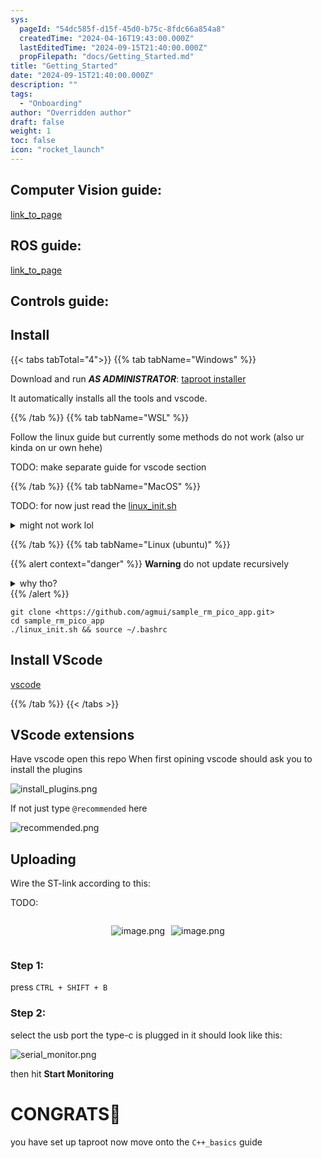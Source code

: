 ```yaml
---
sys:
  pageId: "54dc585f-d15f-45d0-b75c-8fdc66a854a8"
  createdTime: "2024-04-16T19:43:00.000Z"
  lastEditedTime: "2024-09-15T21:40:00.000Z"
  propFilepath: "docs/Getting_Started.md"
title: "Getting_Started"
date: "2024-09-15T21:40:00.000Z"
description: ""
tags:
  - "Onboarding"
author: "Overridden author"
draft: false
weight: 1
toc: false
icon: "rocket_launch"
---
```


## Computer Vision guide:

[link_to_page](86d45bc0-388b-4d26-8848-44f255f73d0e)

## ROS guide:

[link_to_page](3c76c1de-ec8f-46d6-8b0a-294005edc2d5)

## Controls guide:

## Install

{{< tabs tabTotal="4">}}
{{% tab tabName="Windows" %}}

Download and run _**AS ADMINISTRATOR**_: [taproot installer](https://github.com/Thornbots/TeachingFreshies/releases/tag/1.0)

It automatically installs all the tools and vscode.

{{% /tab %}}
{{% tab tabName="WSL" %}}

Follow the linux guide but currently some methods do not work (also ur kinda on ur own hehe)

TODO: make separate guide for vscode section

{{% /tab %}}
{{% tab tabName="MacOS" %}}

TODO: for now just read the [linux_init.sh](https://github.com/agmui/sample_rm_pico_app/blob/main/linux_init.sh)

<details>
<summary>might not work lol</summary>

`brew install libusb pkg-config`

Next install: [vscode](https://code.visualstudio.com/Download)

</details>

{{% /tab %}}
{{% tab tabName="Linux (ubuntu)" %}}

{{% alert context="danger" %}}
**Warning** do not update recursively
<details>
<summary>why tho?</summary>
There are some submodules that may go on for a while (like tinyusb) and I highly
recommend you don't need to get them.
If you want to see what submodules I update just look in `linux_init.sh`
</details>
{{% /alert %}}

```shell
git clone <https://github.com/agmui/sample_rm_pico_app.git>
cd sample_rm_pico_app
./linux_init.sh && source ~/.bashrc
```

## Install VScode

[vscode](https://code.visualstudio.com/Download)

{{% /tab %}}
{{< /tabs >}}

## VScode extensions

Have vscode open this repo
When first opining vscode should ask you to install the plugins

![install_plugins.png](https://prod-files-secure.s3.us-west-2.amazonaws.com/d518164a-d88e-44d1-a4ee-3adb3bd8bce0/89bd30f0-1825-4e77-867b-0a41ce370880/install_plugins.png?X-Amz-Algorithm=AWS4-HMAC-SHA256&X-Amz-Content-Sha256=UNSIGNED-PAYLOAD&X-Amz-Credential=ASIAZI2LB4667LRVGTEO%2F20250206%2Fus-west-2%2Fs3%2Faws4_request&X-Amz-Date=20250206T110106Z&X-Amz-Expires=3600&X-Amz-Security-Token=IQoJb3JpZ2luX2VjEEEaCXVzLXdlc3QtMiJIMEYCIQDcZxOALiTB7%2BOmS57lquNAnWzOhG%2F%2FTzdS7vs2ZJOM9gIhAPJfiZ72M8YlVKXPABrmVVweWF40tDyBELmfVCSR71NZKv8DCFoQABoMNjM3NDIzMTgzODA1IgztK7R3e9451mb0H6sq3AOZ1j4VlbnLKc2cZ2euMOrEO4CM%2FVe%2BF%2FOoWeIwQN9lVfMC6oX8eInR4sPoJLeHCGtbmXqy%2B%2BaLi79Pw%2FKPouOkdvKJWdSCgtrMZCbSfeO%2BnWSYxuf3Ss%2F%2Fa70mi0TdZeXednrBK%2BpGgwWlWHsqWbMta0DhMSGYM9Gyc208IYubzkzwMN%2BGAvqeIFBmUhWjJJMCaB7SNSIesVxUBrfVLc1vknUPuJqxm2EhBzSszBO8Mug1qc2Xog8KhpRbUWQ72j2s0HQnHCkeAmeeKkOJTyIjdBNvXPrkSCNy4sEKIvvAiLtBQEh2O%2FapXq6BsgU04h6XQ%2FZHR4z%2FoVUghVP9WLMB5JocwJqst%2B6vXG7t3sHxXKhgC%2FL0pa2u2U4AkTmf%2FS9zTVo%2BiOCI%2BmYJDOKhHE%2FjdVX136%2FANjHODHOUxXImz%2Bw1pacWL1ALGBEncUUFNzRcqi%2BpH99r%2FhUKZLEqLeIaFniUw%2FgRINIpOP9wYpYkR3YuJ9z%2B4tQSQGULi%2FXb7FSgkvsNllSF5yvazLhgtP2W9mTlLg8Cn%2FnmHJozKa2JVHD71idRXORbOoiPznMd44ZQfmu8RCmh5rOmhWgCyQL86BhkJuVyp8g0nfV2g6KErEqVcgxz%2FBhOAtWgwzCe7pG9BjqkAdpkSPtY8pR0VOP2C65qp9NqnbxZU7oEYl1LRuAI3weFT%2BVs1OZprFD5NfYVd2nFIgdt06MI%2BeIQh9ebMRQZFgFILlCybR6WOUBdqH15lfUlwu%2F%2BesAUyuFkv7EjBaP8zvSnqZWWc1qceghOSpghpcGyArlr1QIW02Z1XWxiqDsEBJExXh6PObLtZtHHq00UXA9wZXhEgtWoOm%2BJ1v5%2BapxS1gso&X-Amz-Signature=dd4285c376bef8aef9f7e7c400890b1af571bd756007da07ab251544d41b2b84&X-Amz-SignedHeaders=host&x-id=GetObject)

If not just type `@recommended` here  

![recommended.png](https://prod-files-secure.s3.us-west-2.amazonaws.com/d518164a-d88e-44d1-a4ee-3adb3bd8bce0/61e661e9-5d85-4dfc-be0d-8d2097a5e793/recommended.png?X-Amz-Algorithm=AWS4-HMAC-SHA256&X-Amz-Content-Sha256=UNSIGNED-PAYLOAD&X-Amz-Credential=ASIAZI2LB4667LRVGTEO%2F20250206%2Fus-west-2%2Fs3%2Faws4_request&X-Amz-Date=20250206T110106Z&X-Amz-Expires=3600&X-Amz-Security-Token=IQoJb3JpZ2luX2VjEEEaCXVzLXdlc3QtMiJIMEYCIQDcZxOALiTB7%2BOmS57lquNAnWzOhG%2F%2FTzdS7vs2ZJOM9gIhAPJfiZ72M8YlVKXPABrmVVweWF40tDyBELmfVCSR71NZKv8DCFoQABoMNjM3NDIzMTgzODA1IgztK7R3e9451mb0H6sq3AOZ1j4VlbnLKc2cZ2euMOrEO4CM%2FVe%2BF%2FOoWeIwQN9lVfMC6oX8eInR4sPoJLeHCGtbmXqy%2B%2BaLi79Pw%2FKPouOkdvKJWdSCgtrMZCbSfeO%2BnWSYxuf3Ss%2F%2Fa70mi0TdZeXednrBK%2BpGgwWlWHsqWbMta0DhMSGYM9Gyc208IYubzkzwMN%2BGAvqeIFBmUhWjJJMCaB7SNSIesVxUBrfVLc1vknUPuJqxm2EhBzSszBO8Mug1qc2Xog8KhpRbUWQ72j2s0HQnHCkeAmeeKkOJTyIjdBNvXPrkSCNy4sEKIvvAiLtBQEh2O%2FapXq6BsgU04h6XQ%2FZHR4z%2FoVUghVP9WLMB5JocwJqst%2B6vXG7t3sHxXKhgC%2FL0pa2u2U4AkTmf%2FS9zTVo%2BiOCI%2BmYJDOKhHE%2FjdVX136%2FANjHODHOUxXImz%2Bw1pacWL1ALGBEncUUFNzRcqi%2BpH99r%2FhUKZLEqLeIaFniUw%2FgRINIpOP9wYpYkR3YuJ9z%2B4tQSQGULi%2FXb7FSgkvsNllSF5yvazLhgtP2W9mTlLg8Cn%2FnmHJozKa2JVHD71idRXORbOoiPznMd44ZQfmu8RCmh5rOmhWgCyQL86BhkJuVyp8g0nfV2g6KErEqVcgxz%2FBhOAtWgwzCe7pG9BjqkAdpkSPtY8pR0VOP2C65qp9NqnbxZU7oEYl1LRuAI3weFT%2BVs1OZprFD5NfYVd2nFIgdt06MI%2BeIQh9ebMRQZFgFILlCybR6WOUBdqH15lfUlwu%2F%2BesAUyuFkv7EjBaP8zvSnqZWWc1qceghOSpghpcGyArlr1QIW02Z1XWxiqDsEBJExXh6PObLtZtHHq00UXA9wZXhEgtWoOm%2BJ1v5%2BapxS1gso&X-Amz-Signature=f477d4ebc1a98e714d5cd43bdf9e5fe2987ee2b3cd45fb2d246eaf901c94d799&X-Amz-SignedHeaders=host&x-id=GetObject)

## Uploading

Wire the ST-link according to this:

TODO:

<div style="display: flex;flex-direction: row; column-gap:10px; max-width: 630px;justify-content: center;">
<div>

![image.png](https://prod-files-secure.s3.us-west-2.amazonaws.com/d518164a-d88e-44d1-a4ee-3adb3bd8bce0/210ecb78-1116-4d7b-b9b7-2292f66fa2c2/image.png?X-Amz-Algorithm=AWS4-HMAC-SHA256&X-Amz-Content-Sha256=UNSIGNED-PAYLOAD&X-Amz-Credential=ASIAZI2LB466YJVCQRLE%2F20250206%2Fus-west-2%2Fs3%2Faws4_request&X-Amz-Date=20250206T110110Z&X-Amz-Expires=3600&X-Amz-Security-Token=IQoJb3JpZ2luX2VjEEEaCXVzLXdlc3QtMiJGMEQCIDHWI3eD8oeuckvlSvAKb7YGhilZMmHqPdHDn2sHRePBAiB3vB4NillmqAyMqY5nPrwSZwmNsD7K0733iwPis6YqUSr%2FAwhaEAAaDDYzNzQyMzE4MzgwNSIMP9KN2LPJNw3zjQKbKtwD7KYS%2F8xCX6wFBlnXVbanPKEdfHbh4N6gnmB5TQJywxOE7G0H7THP2EQsTS%2BywwthOeFl%2F%2Bht0l92l4sB0KVVrIBTysADbYvlMU%2FDqZqct%2BDrA%2FSjdWmBEgWSGLLToVUEXNZbiqXBlBy1EMqClsiv0XN1VoKaXulOOrEc2sOIlEn3Jh8IvKJWU0OXN7eKXJ%2BpO91XGCAPkZKXatJz4N1%2FMyp2BTfP8GP7D1Y0kspJL0ECQmizRocs3eA3o%2BmaY%2BYurtEx3XfVf7Wd5vYDPu5BSafinOxDdZ24r6BWc85Ks2Pp37j8Kcd4n3Io7W8TclU9w7%2BXyMd4tKBeTo30bPuKNJIWZxMnIi0ePLfqJOB7VpAu3guUFHfmHF51ApYr2MVX4XZ4XuMbwpoUu3lhWIAQiuIS9oaFhF8wYosLRvwHs%2BqszCCcMGVj9jEmgjL2U9z%2FEFcedG2eCg%2Fr4De8%2FI%2FCnCOGxXhWsXSshkSFy0tldIjm69j0MRS9UqgOE6yig1ujRmmj44cGCfo9pWgQEDxwEDN%2BHfNyGxDiFUG%2B7WKmmca9i5sXU2cWBeTtlvcWx9HBN8vTomNMGXZOeVQfGh2Nl%2FNb8PYR0PXBsc1DaD1QUqaAX%2FbU2Df51GeKNDswg%2B2RvQY6pgHLnV8i48WtXLRy4qSwrs63V48FKhLy34daJWLS4TyshW%2BAAK510BzZWVviwRCcc%2FMPL2ofPrgp7vE72cTn2xglthSezo1h1lcVNMjPeQdxiGYUhdn8QPl%2BINFJIudtERdSELpObOxRB4XzDNQ1abH3JdKhjzjbGJP4sJWAEHa5qDfLDpDaMuqmKJ%2F%2FBE7jefITaX8udwL0XjjiwLD3EvI3kMhP6TUn&X-Amz-Signature=e43143b8ce1fcdff6136bd3efdef91c37a3ac845449fe06e751f8ead2110a0d1&X-Amz-SignedHeaders=host&x-id=GetObject)

</div>
<div>

![image.png](https://prod-files-secure.s3.us-west-2.amazonaws.com/d518164a-d88e-44d1-a4ee-3adb3bd8bce0/33a0fd0f-8ca6-4a86-8e09-26e95ded1fff/image.png?X-Amz-Algorithm=AWS4-HMAC-SHA256&X-Amz-Content-Sha256=UNSIGNED-PAYLOAD&X-Amz-Credential=ASIAZI2LB466VA3LPAOH%2F20250206%2Fus-west-2%2Fs3%2Faws4_request&X-Amz-Date=20250206T110110Z&X-Amz-Expires=3600&X-Amz-Security-Token=IQoJb3JpZ2luX2VjEEEaCXVzLXdlc3QtMiJGMEQCIG82WCbKS92H1g5OmT6vRp5MZPD9upkr0g8sRG%2F0skq%2FAiAX2Rlf2kIUU4XN97SBdYJr6DlzwBMgSs744u%2FFBehNJir%2FAwhaEAAaDDYzNzQyMzE4MzgwNSIMQtxVttwkxfO%2FP93rKtwDmb8MpcGYP%2BHe7senCZH%2BEqwOA%2B8PWk6hUCGBpeeTBP6m8Cp6CEQaS62zbuCQegW3LjvNfjsYcCO%2FvJwhPRSp6pT0u%2BGbZxzGtfkOXYCn0Le8fiHnHDLYT9RMXsjPXJZPQ5buXj6oV0xslRENSVFg0mlvy4bc1AMkUu1409shYsU97F%2FgG7LJK4tajSXOmhVZWFVyt5iVgw03Dsg7bjD6crhx%2B1uwTBqtEbyzrpdIChdwYiY6j2VjbG%2FpMOkIHywLPPPLsi3l3%2BWT2Je40i2Jg5T8YnR5pyUFm9W7TfdVbIJEWCzlW%2B2MVmeyOIXJYj2q%2F%2F3wLQ28NbfZWk6i4honqPbTkl2hcpJAebtiztzXgqTiF%2BAKPDmOe4u7GmK3UsT8wNhuZjm5Mh29MsdcbbkLh0COeAoxZzpWlGf%2B3WXm9myL6aN76A9%2BkGNbSxoKbqj4%2FA0M6F%2FkOdF4aYmaJaja9o8JW6d%2BbHPX6PTc3Xc230BBsgLSsVGz7dZJuqtQHKGkD3JjTNBODlTnb0V0GX%2FzsTmuOU76sPmomTqdHWFNjZOXlkbgG80kjAvBjsza5WALmLljAipCyF%2F5UHT4VJ%2BlM8bHhpj8fZHDq6pgZFnyBjcFDjyckDqPzZxrkCgwie6RvQY6pgFUGDsFO8zEhYpNsCyzp%2Fq1fXq%2BIsLDRO7ATrTDyuzOGGsfYwcz73zI5cwGAKLFWU0PrMhbEALAFk1VZ1lGcYXFMJGym2UToYeaZ2l5D%2Fq%2BEuf79%2BZtMwX1nK%2B8yICQaZsadT2VfL12iYtAcA9KyKjux14hA8XRK5txo2MZYWKhJ7YQDDXPjcTthjSnVsY3XwkGJEkwNXMkqCifGriJB7dmz6y258cf&X-Amz-Signature=91ddfd21de9a47d46d965386028fd473fdad1ddc322cac71fcd3b5501317cd49&X-Amz-SignedHeaders=host&x-id=GetObject)

</div>
</div>

### Step 1:

press `CTRL + SHIFT + B`

### Step 2:

select the usb port the type-c is plugged in it should look like this:

![serial_monitor.png](https://prod-files-secure.s3.us-west-2.amazonaws.com/d518164a-d88e-44d1-a4ee-3adb3bd8bce0/f03f4774-05d4-4393-b6a0-d5efb6d315ab/serial_monitor.png?X-Amz-Algorithm=AWS4-HMAC-SHA256&X-Amz-Content-Sha256=UNSIGNED-PAYLOAD&X-Amz-Credential=ASIAZI2LB4667LRVGTEO%2F20250206%2Fus-west-2%2Fs3%2Faws4_request&X-Amz-Date=20250206T110106Z&X-Amz-Expires=3600&X-Amz-Security-Token=IQoJb3JpZ2luX2VjEEEaCXVzLXdlc3QtMiJIMEYCIQDcZxOALiTB7%2BOmS57lquNAnWzOhG%2F%2FTzdS7vs2ZJOM9gIhAPJfiZ72M8YlVKXPABrmVVweWF40tDyBELmfVCSR71NZKv8DCFoQABoMNjM3NDIzMTgzODA1IgztK7R3e9451mb0H6sq3AOZ1j4VlbnLKc2cZ2euMOrEO4CM%2FVe%2BF%2FOoWeIwQN9lVfMC6oX8eInR4sPoJLeHCGtbmXqy%2B%2BaLi79Pw%2FKPouOkdvKJWdSCgtrMZCbSfeO%2BnWSYxuf3Ss%2F%2Fa70mi0TdZeXednrBK%2BpGgwWlWHsqWbMta0DhMSGYM9Gyc208IYubzkzwMN%2BGAvqeIFBmUhWjJJMCaB7SNSIesVxUBrfVLc1vknUPuJqxm2EhBzSszBO8Mug1qc2Xog8KhpRbUWQ72j2s0HQnHCkeAmeeKkOJTyIjdBNvXPrkSCNy4sEKIvvAiLtBQEh2O%2FapXq6BsgU04h6XQ%2FZHR4z%2FoVUghVP9WLMB5JocwJqst%2B6vXG7t3sHxXKhgC%2FL0pa2u2U4AkTmf%2FS9zTVo%2BiOCI%2BmYJDOKhHE%2FjdVX136%2FANjHODHOUxXImz%2Bw1pacWL1ALGBEncUUFNzRcqi%2BpH99r%2FhUKZLEqLeIaFniUw%2FgRINIpOP9wYpYkR3YuJ9z%2B4tQSQGULi%2FXb7FSgkvsNllSF5yvazLhgtP2W9mTlLg8Cn%2FnmHJozKa2JVHD71idRXORbOoiPznMd44ZQfmu8RCmh5rOmhWgCyQL86BhkJuVyp8g0nfV2g6KErEqVcgxz%2FBhOAtWgwzCe7pG9BjqkAdpkSPtY8pR0VOP2C65qp9NqnbxZU7oEYl1LRuAI3weFT%2BVs1OZprFD5NfYVd2nFIgdt06MI%2BeIQh9ebMRQZFgFILlCybR6WOUBdqH15lfUlwu%2F%2BesAUyuFkv7EjBaP8zvSnqZWWc1qceghOSpghpcGyArlr1QIW02Z1XWxiqDsEBJExXh6PObLtZtHHq00UXA9wZXhEgtWoOm%2BJ1v5%2BapxS1gso&X-Amz-Signature=80e669a304be4d95d640aa9bccc43cfa8dbf19cb04390cf7baaefc544b62c7d4&X-Amz-SignedHeaders=host&x-id=GetObject)

then hit **Start Monitoring**

# CONGRATS🎉

you have set up taproot now move onto the `C++_basics` guide

